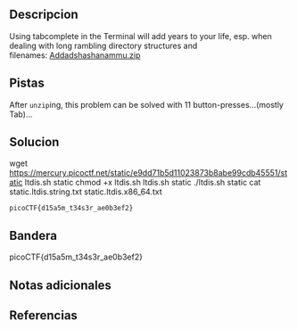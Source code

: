 ## Descripcion
Using tabcomplete in the Terminal will add years to your life, esp. when dealing with long rambling directory structures and filenames: [Addadshashanammu.zip](https://mercury.picoctf.net/static/a350754a299cb58988d6d47aed5be3ba/Addadshashanammu.zip)

## Pistas
After `unzip`ing, this problem can be solved with 11 button-presses...(mostly Tab)...

## Solucion
wget https://mercury.picoctf.net/static/e9dd71b5d11023873b8abe99cdb45551/static
ltdis.sh static
chmod +x ltdis.sh
ltdis.sh static
./ltdis.sh static
cat static.ltdis.string.txt static.ltdis.x86_64.txt

```
picoCTF{d15a5m_t34s3r_ae0b3ef2}
```

## Bandera
picoCTF{d15a5m_t34s3r_ae0b3ef2}
## Notas adicionales



## Referencias


